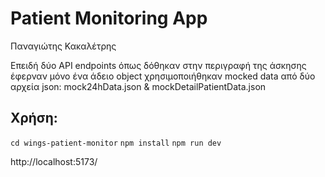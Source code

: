 # Patient Monitoring App

Παναγιώτης Κακαλέτρης

Επειδή δύο API endpoints όπως δόθηκαν στην περιγραφή της άσκησης έφερναν μόνο ένα άδειο object χρησιμοποιήθηκαν mocked data από δύο αρχεία json: mock24hData.json & mockDetailPatientData.json

## Χρήση: 

`cd wings-patient-monitor`
`npm install`
`npm run dev`

http://localhost:5173/

